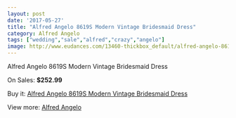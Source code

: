 ```yaml
---
layout: post
date: '2017-05-27'
title: "Alfred Angelo 8619S Modern Vintage Bridesmaid Dress"
category: Alfred Angelo
tags: ["wedding","sale","alfred","crazy","angelo"]
image: http://www.eudances.com/13460-thickbox_default/alfred-angelo-8619s-modern-vintage-bridesmaid-dress.jpg
---
```

Alfred Angelo 8619S Modern Vintage Bridesmaid Dress

On Sales: **$252.99**
<a href="https://www.eudances.com/en/alfred-angelo/4064-alfred-angelo-8619s-modern-vintage-bridesmaid-dress.html"><amp-img layout="responsive" width="600" height="600" src="//www.eudances.com/13460-thickbox_default/alfred-angelo-8619s-modern-vintage-bridesmaid-dress.jpg" alt="Alfred Angelo 8619S Modern Vintage Bridesmaid Dress 0" /></a>
<a href="https://www.eudances.com/en/alfred-angelo/4064-alfred-angelo-8619s-modern-vintage-bridesmaid-dress.html"><amp-img layout="responsive" width="600" height="600" src="//www.eudances.com/13463-thickbox_default/alfred-angelo-8619s-modern-vintage-bridesmaid-dress.jpg" alt="Alfred Angelo 8619S Modern Vintage Bridesmaid Dress 1" /></a>
<a href="https://www.eudances.com/en/alfred-angelo/4064-alfred-angelo-8619s-modern-vintage-bridesmaid-dress.html"><amp-img layout="responsive" width="600" height="600" src="//www.eudances.com/13462-thickbox_default/alfred-angelo-8619s-modern-vintage-bridesmaid-dress.jpg" alt="Alfred Angelo 8619S Modern Vintage Bridesmaid Dress 2" /></a>
<a href="https://www.eudances.com/en/alfred-angelo/4064-alfred-angelo-8619s-modern-vintage-bridesmaid-dress.html"><amp-img layout="responsive" width="600" height="600" src="//www.eudances.com/13461-thickbox_default/alfred-angelo-8619s-modern-vintage-bridesmaid-dress.jpg" alt="Alfred Angelo 8619S Modern Vintage Bridesmaid Dress 3" /></a>

Buy it: [Alfred Angelo 8619S Modern Vintage Bridesmaid Dress](https://www.eudances.com/en/alfred-angelo/4064-alfred-angelo-8619s-modern-vintage-bridesmaid-dress.html "Alfred Angelo 8619S Modern Vintage Bridesmaid Dress")

View more: [Alfred Angelo](https://www.eudances.com/en/51-alfred-angelo "Alfred Angelo")